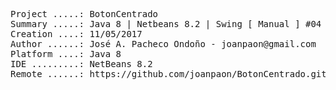 <pre>

Project .....: BotonCentrado
Summary .....: Java 8 | Netbeans 8.2 | Swing [ Manual ] #04
Creation ....: 11/05/2017
Author ......: José A. Pacheco Ondoño - joanpaon@gmail.com
Platform ....: Java 8
IDE .........: NetBeans 8.2
Remote ......: https://github.com/joanpaon/BotonCentrado.git

</pre>
